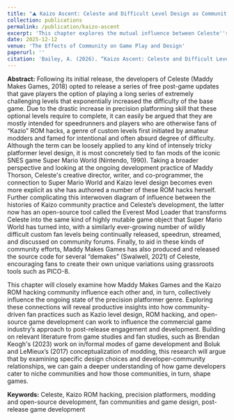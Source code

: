 ```yaml
---
title: "⛰️ Kaizo Ascent: Celeste and Difficult Level Design as Community Practice. (forthcoming)"
collection: publications
permalink: /publication/kaizo-ascent
excerpt: 'This chapter explores the mutual influence between Celeste''s developers and the Kaizo ROM hacking community, highlighting how their shared practices of modding, speedrunning, and open-source development contribute to the evolution of the precision platformer genre. It argues that examining these community-driven design practices reveals how fan creativity shapes commercial game development, fostering dynamic relationships between developers and niche player communities.'
date: 2025-12-12
venue: 'The Effects of Community on Game Play and Design'
paperurl: ''
citation: 'Bailey, A. (2026). “Kaizo Ascent: Celeste and Difficult Level Design as Community Practice.” In <i>The Effects of Community on Game Play and Design</i>. Edited by Kevin Veale and Adam Jerrett.'
---
```


<b>Abstract:</b> Following its initial release, the developers of Celeste (Maddy Makes Games, 2018) opted to release a series of free post-game updates that gave players the option of playing a long series of extremely challenging levels that exponentially increased the difficulty of the base game. Due to the drastic increase in precision platforming skill that these optional levels require to complete, it can easily be argued that they are mostly intended for speedrunners and players who are otherwise fans of “Kazio” ROM hacks, a genre of custom levels first initiated by amateur modders and famed for intentional and often absurd degree of difficulty. Although the term can be loosely applied to any kind of intensely tricky platformer level design, it is most concretely tied to fan mods of the iconic SNES game Super Mario World (Nintendo, 1990). Taking a broader perspective and looking at the ongoing development practice of Maddy Thorson, Celeste's creative director, writer, and co-programmer, the connection to Super Mario World and Kaizo level design becomes even more explicit as she has authored a number of these ROM hacks herself. Further complicating this interwoven diagram of influence between the histories of Kaizo community practice and Celeste’s development, the latter now has an open-source tool called the Everest Mod Loader that transforms Celeste into the same kind of highly mutable game object that Super Mario World has turned into, with a similarly ever-growing number of wildly difficult custom fan levels being continually released, speedrun, streamed, and discussed on community forums. Finally, to aid in these kinds of community efforts, Maddy Makes Games has also produced and released the source code for several “demakes” (Swalwell, 2021) of Celeste, encouraging fans to create their own unique variations using grassroots tools such as PICO-8.

This chapter will closely examine how Maddy Makes Games and the Kaizo ROM hacking community influence each other and, in turn, collectively influence the ongoing state of the precision platformer genre. Exploring these connections will reveal productive insights into how community-driven fan practices such as Kazio level design, ROM hacking, and open-source game development can work to influence the commercial game industry’s approach to post-release engagement and development. Building on relevant literature from game studies and fan studies, such as Brendan Keogh's (2023) work on in/formal modes of game development and Boluk and LeMieux’s (2017) conceptualization of modding, this research will argue that by examining specific design choices and developer-community relationships, we can gain a deeper understanding of how game developers cater to niche communities and how those communities, in turn, shape games.

<b>Keywords:</b> Celeste, Kaizo ROM hacking, precision platformers, modding and open-source development, fan communities and game design, post-release game development
